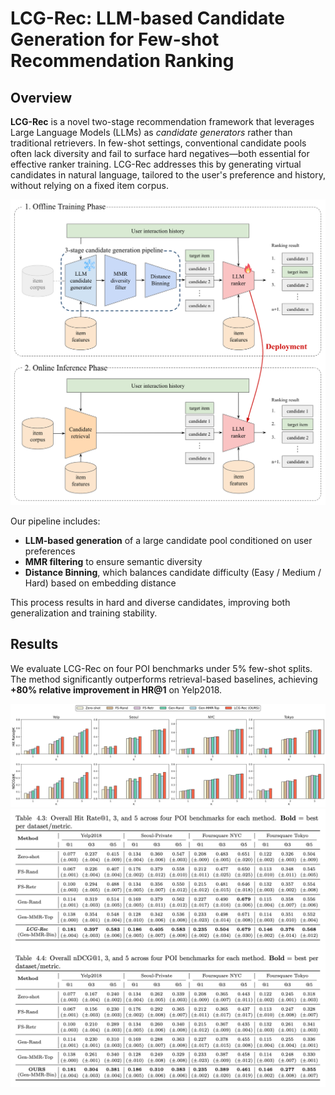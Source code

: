 # LCG-Rec: LLM-based Candidate Generation for Few-shot Recommendation Ranking

## Overview

**LCG-Rec** is a novel two-stage recommendation framework that leverages Large Language Models (LLMs) as *candidate generators* rather than traditional retrievers. In few-shot settings, conventional candidate pools often lack diversity and fail to surface hard negatives—both essential for effective ranker training. LCG-Rec addresses this by generating virtual candidates in natural language, tailored to the user's preference and history, without relying on a fixed item corpus.

<p align="center">
<img src="figures/overview.png" width="750">
</p>

Our pipeline includes:
- **LLM-based generation** of a large candidate pool conditioned on user preferences
- **MMR filtering** to ensure semantic diversity
- **Distance Binning**, which balances candidate difficulty (Easy / Medium / Hard) based on embedding distance

This process results in hard and diverse candidates, improving both generalization and training stability.

## Results

We evaluate LCG-Rec on four POI benchmarks under 5% few-shot splits. The method significantly outperforms retrieval-based baselines, achieving **+80% relative improvement in HR@1** on Yelp2018.

<p align="center">
<img src="figures/graph.png" width="750">
  <img src="figures/table.png" width="750">
</p>
